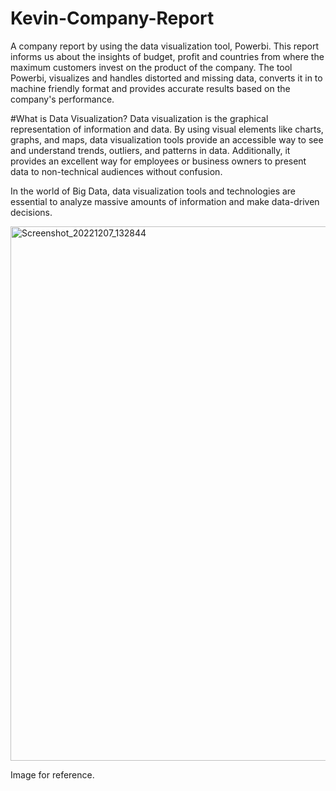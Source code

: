 # Kevin-Company-Report

A company report by using the data visualization tool, Powerbi. This report informs us about the insights of budget, profit and countries from where the maximum customers invest on the product of the company. The tool Powerbi, visualizes and handles distorted and missing data, converts it in to machine friendly format and provides accurate results based on the company's performance.

#What is Data Visualization?
Data visualization is the graphical representation of information and data. By using visual elements like charts, graphs, and maps, data visualization tools provide an accessible way to see and understand trends, outliers, and patterns in data. Additionally, it provides an excellent way for employees or business owners to present data to non-technical audiences without confusion.

In the world of Big Data, data visualization tools and technologies are essential to analyze massive amounts of information and make data-driven decisions.

<img width="855" alt="Screenshot_20221207_132844" src="https://user-images.githubusercontent.com/77205904/206121626-55f52ff5-e817-4606-b936-765c220a4da5.png">

Image for reference.
